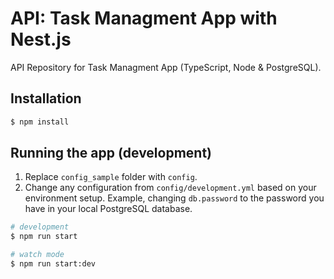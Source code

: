 # API: Task Managment App with Nest.js

API Repository for Task Managment App (TypeScript, Node & PostgreSQL).

## Installation

```bash
$ npm install
```

## Running the app (development)

1. Replace `config_sample` folder with `config`.
2. Change any configuration from `config/development.yml` based on your environment setup. Example, changing `db.password` to the password you have in your local PostgreSQL database.

```bash
# development
$ npm run start

# watch mode
$ npm run start:dev
```
